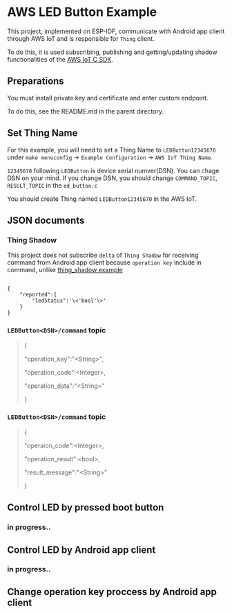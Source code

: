 # AWS LED Button Example

This project, implemented on ESP-IDF, communicate with Android app client through AWS IoT and is responsible for `Thing` client.

To do this, it is used subscribing, publishing and getting/updating shadow functionalities of the [AWS IoT C SDK](https://github.com/aws/aws-iot-device-sdk-embedded-C).

## Preparations

You must install private key and certificate and enter custom endpoint.

To do this, see the README.md in the parent directory.

## Set Thing Name

For this example, you will need to set a Thing Name to `LEDButton12345670` under `make menuconfig` -> `Example Configuration` -> `AWS IoT Thing Name`.

`12345670` following `LEDButton` is device serial numver(DSN). You can chage DSN on your mind. If you change DSN, you should change `COMMAND_TOPIC`, `RESULT_TOPIC` in the `ed_button.c`

You should create Thing named `LEDButton12345670` in the AWS IoT.

## JSON documents

### Thing Shadow

This project does not subscribe `delta` of `Thing Shadow` for receiving command from Android app client because `operation key` include in command, unlike [thing_shadow example](https://github.com/espressif/esp-idf/tree/master/examples/protocols/aws_iot/thing_shadow)

<pre><code>
{
	"reported":{
		"ledStatus":'\<'bool'\>'
	}
}
</code></pre>

### `LEDButton<DSN>/command` topic

>{
>
>	"operation_key":"\<String\>",
>
>	"operation_code":\<Integer\>,
>
>	"operation_data":"\<String\>"
>
>}

### `LEDButton<DSN>/command` topic

>{
>
>	"operaion_code":\<Integer\>,
>
>	"operation_result":\<bool\>,
>
>	"result_message":"\<String\>"
>
>}

## Control LED by pressed boot button

### in progress..

## Control LED by Android app client

### in progress..

## Change operation key proccess by Android app client
